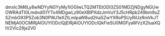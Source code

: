 dmxlc3M6Ly8wNDYyNGYyMy1iOGIwLTQ2MTEtODI3ZS01MDZjNDgyNGUwOWRAdTI0Lmdvdi51YTo4MDgwLz90eXBlPXdzJmVuY3J5cHRpb249bm9uZSZmbG93PSZob3N0PWJ1eXZtLmlpaW8ud2lraSZwYXRoPSUyRiUzRmVkJTNEMjA0OCMlRjAlOUYlODclQjElRjAlOUYlODclQkFieSU0MGFyaWVzX2luaXQtV2Vic29ja2V0

